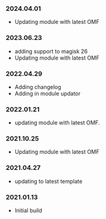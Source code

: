 ### 2024.04.01
- Updating module with latest OMF 

### 2023.06.23
- adding support to magisk 26
- Updating module with latest OMF 

### 2022.04.29
- Adding changelog
- Adding in module updator

### 2022.01.21
- updating module with latest OMF. 


### 2021.10.25
- Updating module with latest OMF 

### 2021.04.27
- updating to latest template 


### 2021.01.13
- Initial build